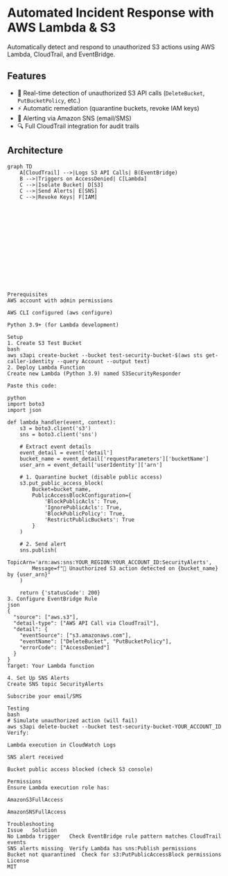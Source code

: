 # Automated Incident Response with AWS Lambda & S3

Automatically detect and respond to unauthorized S3 actions using AWS Lambda, CloudTrail, and EventBridge.

## Features
- 🚨 Real-time detection of unauthorized S3 API calls (`DeleteBucket`, `PutBucketPolicy`, etc.)
- ⚡ Automatic remediation (quarantine buckets, revoke IAM keys)
- 📧 Alerting via Amazon SNS (email/SMS)
- 🔍 Full CloudTrail integration for audit trails

## Architecture
```mermaid
graph TD
    A[CloudTrail] -->|Logs S3 API Calls| B(EventBridge)
    B -->|Triggers on AccessDenied| C[Lambda]
    C -->|Isolate Bucket| D[S3]
    C -->|Send Alerts| E[SNS]
    C -->|Revoke Keys| F[IAM]















Prerequisites
AWS account with admin permissions

AWS CLI configured (aws configure)

Python 3.9+ (for Lambda development)

Setup
1. Create S3 Test Bucket
bash
aws s3api create-bucket --bucket test-security-bucket-$(aws sts get-caller-identity --query Account --output text)
2. Deploy Lambda Function
Create new Lambda (Python 3.9) named S3SecurityResponder

Paste this code:

python
import boto3
import json

def lambda_handler(event, context):
    s3 = boto3.client('s3')
    sns = boto3.client('sns')
    
    # Extract event details
    event_detail = event['detail']
    bucket_name = event_detail['requestParameters']['bucketName']
    user_arn = event_detail['userIdentity']['arn']
    
    # 1. Quarantine bucket (disable public access)
    s3.put_public_access_block(
        Bucket=bucket_name,
        PublicAccessBlockConfiguration={
            'BlockPublicAcls': True,
            'IgnorePublicAcls': True,
            'BlockPublicPolicy': True,
            'RestrictPublicBuckets': True
        }
    )
    
    # 2. Send alert
    sns.publish(
        TopicArn='arn:aws:sns:YOUR_REGION:YOUR_ACCOUNT_ID:SecurityAlerts',
        Message=f"🚨 Unauthorized S3 action detected on {bucket_name} by {user_arn}"
    )
    
    return {'statusCode': 200}
3. Configure EventBridge Rule
json
{
  "source": ["aws.s3"],
  "detail-type": ["AWS API Call via CloudTrail"],
  "detail": {
    "eventSource": ["s3.amazonaws.com"],
    "eventName": ["DeleteBucket", "PutBucketPolicy"],
    "errorCode": ["AccessDenied"]
  }
}
Target: Your Lambda function

4. Set Up SNS Alerts
Create SNS topic SecurityAlerts

Subscribe your email/SMS

Testing
bash
# Simulate unauthorized action (will fail)
aws s3api delete-bucket --bucket test-security-bucket-YOUR_ACCOUNT_ID
Verify:

Lambda execution in CloudWatch Logs

SNS alert received

Bucket public access blocked (check S3 console)

Permissions
Ensure Lambda execution role has:

AmazonS3FullAccess

AmazonSNSFullAccess

Troubleshooting
Issue	Solution
No Lambda trigger	Check EventBridge rule pattern matches CloudTrail events
SNS alerts missing	Verify Lambda has sns:Publish permissions
Bucket not quarantined	Check for s3:PutPublicAccessBlock permissions
License
MIT

